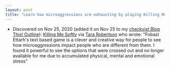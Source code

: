 ```yaml
---
layout: post
title: "Learn how microaggressions are exhausting by playing Killing Me Softly"
---
```

*  Discovered on Nov 25, 2020 (added it on Nov 25 to my [checkvist Blog This! Outline](http://rolandtanglao.com/2020/07/29/p1-blogthis-checkvist-list-links-to-blog/)):  [Killing Me Softly](https://fobettarh.github.io/Killing-Me-Softly/) via [Tara Robertson](http://tararobertson.ca/) who wrote: "Fobazi Ettarh's text based game is a  clever and creative way for people to see how microaggressions impact  people who are different from them. I found it powerful to see the  options that were crossed out and no longer available for me due to  accumulated physical, mental and emotional stress"

